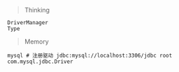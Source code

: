 > Thinking

```
DriverManager
Type
```

> Memory

```
mysql # 注册驱动 jdbc:mysql://localhost:3306/jdbc root com.mysql.jdbc.Driver



```

